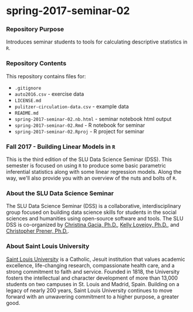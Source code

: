 # spring-2017-seminar-02

### Repository Purpose
Introduces seminar students to tools for calculating descriptive statistics in `R`.

### Repository Contents
This repository contains files for:
-   `.gitignore`
-   `auto2016.csv` - exercise data
-   `LICENSE.md`
-   `pulitzer-circulation-data.csv` - example data
-   `README.md`
-   `spring-2017-seminar-02.nb.html` - seminar notebook html output
-   `spring-2017-seminar-02.Rmd` - R notebook for seminar
-   `spring-2017-seminar-02.Rproj` - R project for seminar

### Fall 2017 - Building Linear Models in `R`
This is the third edition of the SLU Data Science Seminar (DSS). This semester is focused on using `R` to produce some basic parametric inferential statistics along with some linear regression models. Along the way, we'll also provide you with an overview of the nuts and bolts of `R`.

### About the SLU Data Science Seminar
The SLU Data Science Seminar (DSS) is a collaborative, interdisciplinary group focused on building data science skills for students in the social sciences and humanities using open-source software and tools. The SLU DSS is co-organized by [Christina Gacia, Ph.D.](mailto:garciacm@slu.edu), [Kelly Lovejoy, Ph.D.](mailto:lovejoykg@slu.edu), and [Christopher Prener, Ph.D.](mailto:prenercg@slu.edu}).

### About Saint Louis University
[Saint Louis University](http://wwww.slu.edu) is a Catholic, Jesuit institution that values academic excellence, life-changing research, compassionate health care, and a strong commitment to faith and service. Founded in 1818, the University fosters the intellectual and character development of more than 13,000 students on two campuses in St. Louis and Madrid, Spain. Building on a legacy of nearly 200 years, Saint Louis University continues to move forward with an unwavering commitment to a higher purpose, a greater good.
